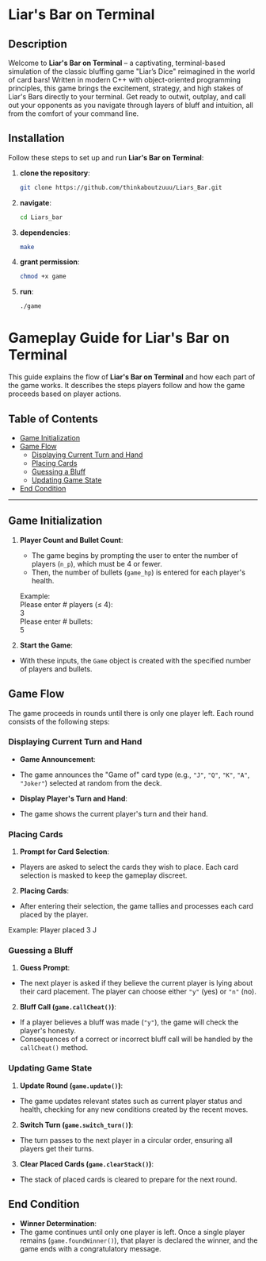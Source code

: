# Liar's Bar on Terminal

## Description
Welcome to **Liar's Bar on Terminal** – a captivating, terminal-based simulation of the classic bluffing game "Liar’s Dice" reimagined in the world of card bars! Written in modern C++ with object-oriented programming principles, this game brings the excitement, strategy, and high stakes of Liar's Bars directly to your terminal. Get ready to outwit, outplay, and call out your opponents as you navigate through layers of bluff and intuition, all from the comfort of your command line.

## Installation
Follow these steps to set up and run **Liar's Bar on Terminal**:

1. **clone the repository**:
   ```bash
   git clone https://github.com/thinkaboutzuuu/Liars_Bar.git
2. **navigate**:
   ```bash
   cd Liars_bar
1. **dependencies**:
   ```bash
   make
1. **grant permission**:
   ```bash
   chmod +x game
1. **run**:
   ```bash
   ./game


# Gameplay Guide for Liar's Bar on Terminal

This guide explains the flow of **Liar's Bar on Terminal** and how each part of the game works. It describes the steps players follow and how the game proceeds based on player actions.

## Table of Contents
- [Game Initialization](#game-initialization)
- [Game Flow](#game-flow)
  - [Displaying Current Turn and Hand](#displaying-current-turn-and-hand)
  - [Placing Cards](#placing-cards)
  - [Guessing a Bluff](#guessing-a-bluff)
  - [Updating Game State](#updating-game-state)
- [End Condition](#end-condition)

---

## Game Initialization

1. **Player Count and Bullet Count**:
   - The game begins by prompting the user to enter the number of players (`n_p`), which must be 4 or fewer.
   - Then, the number of bullets (`game_hp`) is entered for each player's health.

   Example:\
    Please enter # players (≤ 4):\
    3\
    Please enter # bullets:\
    5

2. **Start the Game**:
- With these inputs, the `Game` object is created with the specified number of players and bullets.

## Game Flow

The game proceeds in rounds until there is only one player left. Each round consists of the following steps:

### Displaying Current Turn and Hand

- **Game Announcement**:
- The game announces the "Game of" card type (e.g., `"J"`, `"Q"`, `"K"`, `"A"`, `"Joker"`) selected at random from the deck.

- **Display Player's Turn and Hand**:
- The game shows the current player's turn and their hand.

### Placing Cards

1. **Prompt for Card Selection**:
- Players are asked to select the cards they wish to place. Each card selection is masked to keep the gameplay discreet.

2. **Placing Cards**:
- After entering their selection, the game tallies and processes each card placed by the player.

Example: Player placed 3 J

### Guessing a Bluff

1. **Guess Prompt**:
- The next player is asked if they believe the current player is lying about their card placement. The player can choose either `"y"` (yes) or `"n"` (no).

2. **Bluff Call (`game.callCheat()`)**:
- If a player believes a bluff was made (`"y"`), the game will check the player's honesty.
- Consequences of a correct or incorrect bluff call will be handled by the `callCheat()` method.

### Updating Game State

1. **Update Round (`game.update()`)**:
- The game updates relevant states such as current player status and health, checking for any new conditions created by the recent moves.

2. **Switch Turn (`game.switch_turn()`)**:
- The turn passes to the next player in a circular order, ensuring all players get their turns.

3. **Clear Placed Cards (`game.clearStack()`)**:
- The stack of placed cards is cleared to prepare for the next round.

## End Condition

- **Winner Determination**:
- The game continues until only one player is left. Once a single player remains (`game.foundWinner()`), that player is declared the winner, and the game ends with a congratulatory message.


   
